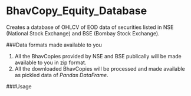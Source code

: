 # BhavCopy_Equity_Database
Creates a database of OHLCV of EOD data of securities listed in NSE (National Stock Exchange) and BSE (Bombay Stock Exchange).

###Data formats made available to you
1. All the BhavCopies provided by NSE and BSE publically will be made available to you in zip format.
2. All the downloaded BhavCopies will be processed and made available as pickled data of *Pandas DataFrame*.

###Usage
